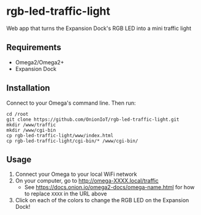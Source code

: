 # rgb-led-traffic-light
Web app that turns the Expansion Dock's RGB LED into a mini traffic light 

## Requirements

* Omega2/Omega2+
* Expansion Dock

## Installation

Connect to your Omega's command line. Then run:

```
cd /root
git clone https://github.com/OnionIoT/rgb-led-traffic-light.git
mkdir /www/traffic
mkdir /www/cgi-bin
cp rgb-led-traffic-light/www/index.html 
cp rgb-led-traffic-light/cgi-bin/* /www/cgi-bin/
```

## Usage

1. Connect your Omega to your local WiFi network
1. On your computer, go to http://omega-XXXX.local/traffic
    * See https://docs.onion.io/omega2-docs/omega-name.html for how to replace `XXXX` in the URL above
1. Click on each of the colors to change the RGB LED on the Expansion Dock!